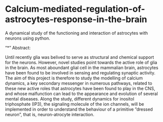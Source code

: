 # Calcium-mediated-regulation-of-astrocytes-response-in-the-brain

A dynamical study of the functioning and interaction of astrocytes with neurons using python.

“*” Abstract:

Until recently glia was belived to serve as structural and chemical support for the neurons. However,
novel studies point towards the active role of glia in the brain. As most aboundant glial cell in
the mammalian brain, astrocytes have been found to be involved in sensing and regulating synaptic
activity. The aim of this project is therefore to study the modelling of calcium dynamics, a key
secondary messenger in numerous pathways, related to these new active roles that astrocytes have
been found to play in the CNS, and whose malfunction can lead to the appearance and evolution
of several mental diseases. Along the study, different dynamics for inositol triphosphate (IP3), the
signaling molecule of the ion channels, will be implemented in order to understand the behaviour of
a primitive ”dressed neuron”, that is, neuron-atrocyte interaction.
